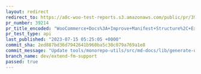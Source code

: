 ```yaml
---
layout: redirect
redirect_to: https://a8c-woo-test-reports.s3.amazonaws.com/public/pr/39214/api/index.html
pr_number: 39214
pr_title_encoded: "WooCommerce+Docs%3A+Improve+Manifest+Structure%2C+Extend+Frontmatter+Support"
pr_test_type: api
last_published: "2023-07-15 05:25:05 +0000"
commit_sha: 2ed887bd36d7942641b960ba5c30c079a769a1e8
commit_message: "Update tools/monorepo-utils/src/md-docs/lib/generate-urls.ts"
branch_name: dev/extend-fm-support
passed: true
---
```

